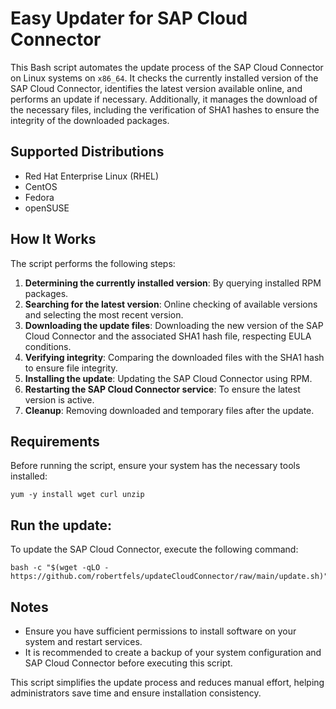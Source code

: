 # Easy Updater for SAP Cloud Connector

This Bash script automates the update process of the SAP Cloud Connector on Linux systems on `x86_64`. It checks the currently installed version of the SAP Cloud Connector, identifies the latest version available online, and performs an update if necessary. Additionally, it manages the download of the necessary files, including the verification of SHA1 hashes to ensure the integrity of the downloaded packages.

## Supported Distributions
- Red Hat Enterprise Linux (RHEL)
- CentOS
- Fedora
- openSUSE

## How It Works

The script performs the following steps:

1. **Determining the currently installed version**: By querying installed RPM packages.
2. **Searching for the latest version**: Online checking of available versions and selecting the most recent version.
3. **Downloading the update files**: Downloading the new version of the SAP Cloud Connector and the associated SHA1 hash file, respecting EULA conditions.
4. **Verifying integrity**: Comparing the downloaded files with the SHA1 hash to ensure file integrity.
5. **Installing the update**: Updating the SAP Cloud Connector using RPM.
6. **Restarting the SAP Cloud Connector service**: To ensure the latest version is active.
7. **Cleanup**: Removing downloaded and temporary files after the update.

## Requirements

Before running the script, ensure your system has the necessary tools installed:

```shell=
yum -y install wget curl unzip
```

## Run the update:

To update the SAP Cloud Connector, execute the following command:

```shell=
bash -c "$(wget -qLO - https://github.com/robertfels/updateCloudConnector/raw/main/update.sh)"
```

## Notes

- Ensure you have sufficient permissions to install software on your system and restart services.
- It is recommended to create a backup of your system configuration and SAP Cloud Connector before executing this script.

This script simplifies the update process and reduces manual effort, helping administrators save time and ensure installation consistency.
